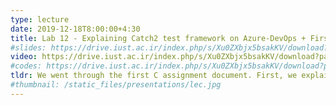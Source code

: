 ```yaml
---
type: lecture
date: 2019-12-18T8:00:00+4:30
title: Lab 12 - Explaining Catch2 test framework on Azure-DevOps + First C Assignment
#slides: https://drive.iust.ac.ir/index.php/s/Xu0ZXbjx5bsakKV/download?path=%2FSlides&files=S23.pdf
video: https://drive.iust.ac.ir/index.php/s/Xu0ZXbjx5bsakKV/download?path=%2FVideos&files=lab12.mp4
#codes: https://drive.iust.ac.ir/index.php/s/Xu0ZXbjx5bsakKV/download?path=%2FCode&files=S23.zip
tldr: We went through the first C assignment document. First, we explained how to create the pipeline and the required shell-script for building and testing. Next, we went through each test case and explained the function that needs to be written to pass the test.
#thumbnail: /static_files/presentations/lec.jpg
---
```

